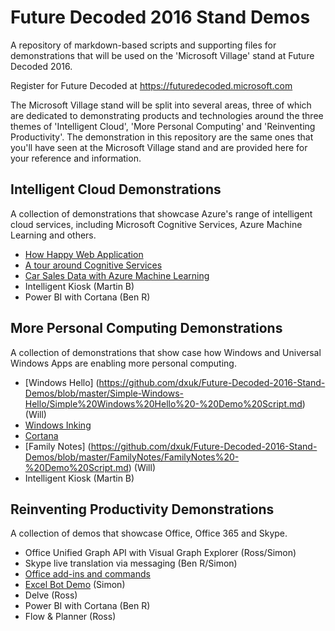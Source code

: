 # Future Decoded 2016 Stand Demos
A repository of markdown-based scripts and supporting files for demonstrations that will be used on the 'Microsoft Village' stand at Future Decoded 2016.

Register for Future Decoded at https://futuredecoded.microsoft.com

The Microsoft Village stand will be split into several areas, three of which are dedicated to demonstrating products and technologies around the three themes of 'Intelligent Cloud', 'More Personal Computing' and 'Reinventing Productivity'. The demonstration in this repository are the same ones that you'll have seen at the Microsoft Village stand and are provided here for your reference and information.

## Intelligent Cloud Demonstrations
A collection of demonstrations that showcase Azure's range of intelligent cloud services, including Microsoft Cognitive Services, Azure Machine Learning and others.
* [How Happy Web Application](https://github.com/dxuk/Future-Decoded-2016-Stand-Demos/blob/master/How%20Happy%20Web%20Application/How%20Happy%20Web%20Application%20-%20Demo%20Script.md)
* [A tour around Cognitive Services](https://github.com/dxuk/Future-Decoded-2016-Stand-Demos/blob/master/A%20Tour%20Around%20Cognitive%20Services/A%20Tour%20Around%20Cognitive%20Services%20-%20Demo%20Script.md)
* [Car Sales Data with Azure Machine Learning](https://github.com/dxuk/Future-Decoded-2016-Stand-Demos/blob/master/Car%20Sales%20Data%20with%20Azure%20Machine%20Learning/Car%20Sales%20Data%20with%20Azure%20Machine%20Learning.md)
* Intelligent Kiosk (Martin B)
* Power BI with Cortana (Ben R)

## More Personal Computing Demonstrations
A collection of demonstrations that show case how Windows and Universal Windows Apps are enabling more personal computing.
* [Windows Hello] (https://github.com/dxuk/Future-Decoded-2016-Stand-Demos/blob/master/Simple-Windows-Hello/Simple%20Windows%20Hello%20-%20Demo%20Script.md) (Will)
* [Windows Inking](https://github.com/dxuk/Future-Decoded-2016-Stand-Demos/blob/master/Windows%20Inking/Windows%20Inking.md)
* [Cortana](https://github.com/dxuk/Future-Decoded-2016-Stand-Demos/blob/master/Cortana/Cortana.md)
* [Family Notes] (https://github.com/dxuk/Future-Decoded-2016-Stand-Demos/blob/master/FamilyNotes/FamilyNotes%20-%20Demo%20Script.md) (Will)
* Intelligent Kiosk (Martin B)

## Reinventing Productivity Demonstrations
A collection of demos that showcase Office, Office 365 and Skype.
* Office Unified Graph API with Visual Graph Explorer (Ross/Simon)
* Skype live translation via messaging (Ben R/Simon)
* [Office add-ins and commands](https://github.com/dxuk/Future-Decoded-2016-Stand-Demos/blob/master/Office%20add-ins%20and%20commands/Office%20add-ins%20and%20commands.md)
* [Excel Bot Demo](https://github.com/dxuk/Future-Decoded-2016-Stand-Demos/blob/master/ExcelBot/Excelbot.md) (Simon)
* Delve (Ross)
* Power BI with Cortana (Ben R)
* Flow & Planner (Ross)

